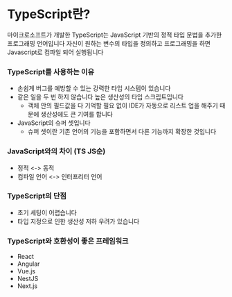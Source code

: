 # TypeScript란?

마이크로소프트가 개발한 TypeScript는 JavaScript 기반의 정적 타입 문법을 추가한 프로그래밍 언어입니다
자신이 원하는 변수의 타입을 정의하고 프로그래밍을 하면 Javascript로 컴파일 되어 실행됩니다

### TypeScript를 사용하는 이유

- 손쉽게 버그를 예방할 수 있는 강력한 타입 시스템이 있습니다
- 같은 일을 두 번 하지 않습니다 높은 생산성의 타입 스크립트입니다
  - 객체 안의 필드값을 다 기억할 필요 없이 IDE가 자동으로 리스트 업을 해주기 때문에 생산성에도 큰 기여를 합니다
- JavaScript의 슈퍼 셋입니다
  - 슈퍼 셋이란 기존 언어의 기능을 포함하면서 다른 기능까지 확장한 것입니다

### JavaScript와의 차이 (TS JS순)

- 정적 <-> 동적
- 컴파일 언어 <-> 인터프리터 언어

### TypeScript의 단점

- 초기 세팅이 어렵습니다
- 타입 지정으로 인한 생산성 저하 우려가 있습니다

### TypeScript와 호환성이 좋은 프레임워크

- React
- Angular
- Vue.js
- NestJS
- Next.js
